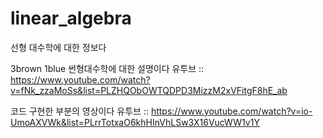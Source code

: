 # linear_algebra
선형 대수학에 대한 정보다

3brown 1blue 썬형대수학에 대한 설명이다
유투브 :: https://www.youtube.com/watch?v=fNk_zzaMoSs&list=PLZHQObOWTQDPD3MizzM2xVFitgF8hE_ab

코드 구현한 부분의 영상이다
유투브 :: https://www.youtube.com/watch?v=io-UmoAXVWk&list=PLrrTotxaO6khHInVhLSw3X16VucWW1v1Y

